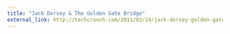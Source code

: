 ```yaml
---
title: "Jack Dorsey & The Golden Gate Bridge"
external_link: http://techcrunch.com/2011/03/24/jack-dorsey-golden-gate-bridge/
---
```



